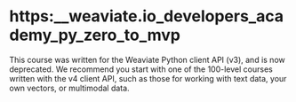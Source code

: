# https:\_\_weaviate.io_developers_academy_py_zero_to_mvp

This course was written for the Weaviate Python client API (v3), and is now deprecated. We recommend you start with one of the 100-level courses written with the v4 client API, such as those for working with text data, your own vectors, or multimodal data.
